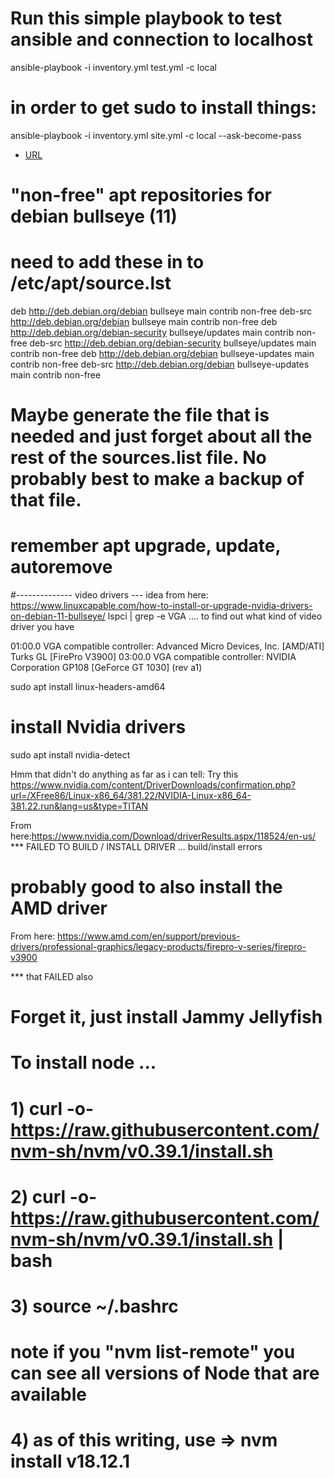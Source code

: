 # Run this simple playbook to test ansible and connection to localhost

ansible-playbook -i inventory.yml test.yml -c local

# in order to get sudo to install things:
ansible-playbook -i inventory.yml site.yml -c local --ask-become-pass

* [URL](https://blog.laurentcharignon.com/post/laptop-setup-with-ansible/)

# "non-free" apt repositories for debian bullseye (11)
# need to add these in to /etc/apt/source.lst
deb http://deb.debian.org/debian bullseye main contrib non-free
deb-src http://deb.debian.org/debian bullseye main contrib non-free
deb http://deb.debian.org/debian-security bullseye/updates main contrib non-free
deb-src http://deb.debian.org/debian-security bullseye/updates main contrib non-free
deb http://deb.debian.org/debian bullseye-updates main contrib non-free
deb-src http://deb.debian.org/debian bullseye-updates main contrib non-free

# Maybe generate the file that is needed and just forget about all the rest of the sources.list file. No probably best to make a backup of that file.

# remember apt upgrade, update, autoremove

#-------------- video drivers ---
idea from here: https://www.linuxcapable.com/how-to-install-or-upgrade-nvidia-drivers-on-debian-11-bullseye/ 
lspci | grep -e VGA .... to find out what kind of video driver you have

01:00.0 VGA compatible controller: Advanced Micro Devices, Inc. [AMD/ATI] Turks GL [FirePro V3900]
03:00.0 VGA compatible controller: NVIDIA Corporation GP108 [GeForce GT 1030] (rev a1)


sudo apt install linux-headers-amd64
# install Nvidia drivers
sudo apt install nvidia-detect

Hmm that didn't do anything as far as i can tell:
Try this https://www.nvidia.com/content/DriverDownloads/confirmation.php?url=/XFree86/Linux-x86_64/381.22/NVIDIA-Linux-x86_64-381.22.run&lang=us&type=TITAN

From here:https://www.nvidia.com/Download/driverResults.aspx/118524/en-us/
*** FAILED TO BUILD / INSTALL DRIVER ... build/install errors

# probably good to also install the AMD driver

From here: https://www.amd.com/en/support/previous-drivers/professional-graphics/legacy-products/firepro-v-series/firepro-v3900

*** that FAILED also

# Forget it, just install Jammy Jellyfish

# To install node ...
# 1) curl -o- https://raw.githubusercontent.com/nvm-sh/nvm/v0.39.1/install.sh
# 2) curl -o- https://raw.githubusercontent.com/nvm-sh/nvm/v0.39.1/install.sh | bash
# 3) source ~/.bashrc
# note if you "nvm list-remote" you can see all versions of Node that are available
# 4) as of this writing, use =>  nvm install v18.12.1
